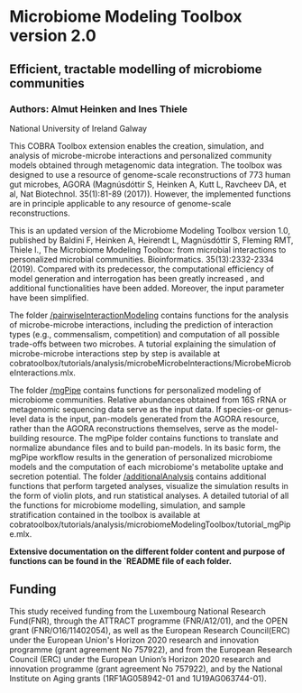 # Microbiome Modeling Toolbox version 2.0

## Efficient, tractable modelling of microbiome communities

### Authors: Almut Heinken and Ines Thiele

National University of Ireland Galway

This COBRA Toolbox extension enables the creation, simulation, and analysis of microbe-microbe interactions and personalized community models obtained through metagenomic data integration. The toolbox was designed to use a resource of genome-scale reconstructions of 773 human gut microbes, AGORA (Magnúsdóttir S, Heinken A, Kutt L, Ravcheev DA, et al, Nat Biotechnol. 35(1):81-89 (2017)). However, the implemented functions are in principle applicable to any resource of genome-scale reconstructions.

This is an updated version of the Microbiome Modeling Toolbox version 1.0, published by Baldini F, Heinken A, Heirendt L, Magnúsdóttir S, Fleming RMT, Thiele I., The Microbiome Modeling Toolbox: from microbial interactions to personalized microbial communities. Bioinformatics. 35(13):2332-2334 (2019). Compared with its predecessor, the computational efficiency of model generation and interrogation has been greatly increased , and additional functionalities have been added. Moreover, the input parameter have been simplified.

The folder [/pairwiseInteractionModeling](https://github.com/opencobra/cobratoolbox/tree/master/src/analysis/multiSpecies/microbiomeModelingToolbox/pairwiseInteractionModeling)
contains functions for the analysis of microbe-microbe interactions, including the prediction of interaction types (e.g., commensalism, competition) and computation of all possible trade-offs between two microbes. A tutorial explaining the simulation of microbe-microbe interactions step by step is available at cobratoolbox/tutorials/analysis/microbeMicrobeInteractions/MicrobeMicrobeInteractions.mlx.

The folder [/mgPipe](https://github.com/opencobra/cobratoolbox/tree/master/src/analysis/multiSpecies/microbiomeModelingToolbox/mgPipe) contains functions for personalized modeling of microbiome communities. Relative abundances obtained from 16S rRNA or metagenomic sequencing data serve as the input data. If species-or genus-level data is the input, pan-models generated from the AGORA resource, rather than the AGORA reconstructions themselves, serve as the model-building resource. The mgPipe folder contains functions to translate and normalize abundance files and to build pan-models.
In its basic form, the mgPipe workflow results in the generation of personalized microbiome models and the computation of each microbiome's metabolite uptake and secretion potential.
The folder [/additionalAnalysis](https://github.com/opencobra/cobratoolbox/tree/master/src/analysis/multiSpecies/microbiomeModelingToolbox/additionalAnalysis) contains additional functions that perform targeted analyses, visualize the simulation results in the form of violin plots, and run statistical analyses. A detailed tutorial of all the functions for microbiome modelling, simulation, and sample stratification contained in the toolbox is available at cobratoolbox/tutorials/analysis/microbiomeModelingToolbox/tutorial_mgPipe.mlx.

**Extensive documentation on the different folder content
and purpose of functions can be found in the `README file of each folder.**

## Funding
This study received funding from the Luxembourg National Research Fund(FNR), through the ATTRACT programme (FNR/A12/01), and the OPEN grant (FNR/O16/11402054), as well as the European Research Council(ERC) under the European Union's Horizon 2020 research and innovation programme (grant agreement No 757922), and from the European Research Council (ERC) under the European Union’s Horizon 2020 research and innovation programme (grant agreement No 757922), and by the National Institute on Aging grants (1RF1AG058942-01 and 1U19AG063744-01).
